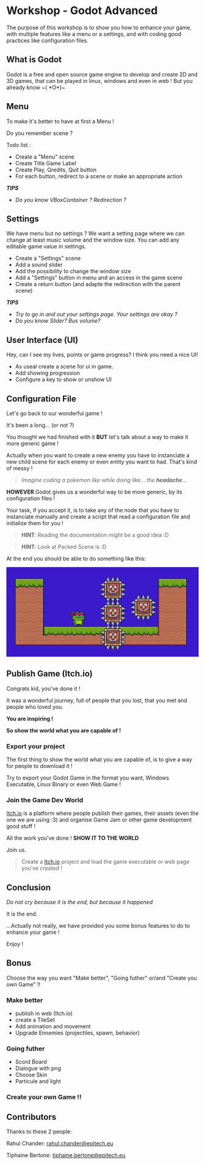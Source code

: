 # Workshop - Godot Advanced

The purpose of this workshop is to show you how to enhance your game, with multiple features like a menu or a settings, and with coding good practices like configuration files.

## What is Godot

Godot is a free and open source game engine to develop and create 2D and 3D games, that can be played in linux, windows and even in web !
But you already know ~( \*O*)~

## Menu

To make it's better to have at first a Menu !

Do you remember scene ?

Todo list :

- Create a "Menu" scene
- Create Title Game Label
- Create Play, Qredits, Quit button
- For each button, redirect to a scene or make an appropriate action

***_TIPS_***

- *Do you know VBoxContainer ? Redirection ?*

## Settings

We have menu but no settings ?
We want a setting page where we can change at least music volume and the window size.
You can add any editable game value in settings.

- Create a "Settings" scene
- Add a sound slider
- Add the possibility to change the window size
- Add a "Settings" button in menu and an access in the game scene
- Create a return button (and adapte the redirection with the parent scene)

***_TIPS_***

- *Try to go in and out your settings page. Your settings are okay ?*
- *Do you know Slider? Bus volume?*

## User Interface (UI)

Hey, can I see my lives, points or game progress?
I think you need a nice UI!
- As useal create a scene for ui in game.
- Add showing progression
- Configure a key to show or unshow UI


## Configuration File

Let's go back to our wonderful game !

It's been a long... (or not ?)

You thought we had finished with it **BUT** let's talk about a way to make it more generic game !

Actually when you want to create a new enemy you have to instanciate a new child scene for each enemy or even entity you want to had. That's kind of messy !

>*Imagine coding a pokemon like while doing like... the **headache**...*

**HOWEVER** Godot gives us a wonderful way to be more generic, by its configuration files !

Your task, if you accept it, is to take any of the node that you have to instanciate manually and create a script that read a configuration file and initialize them for you !

> **HINT**: Reading the documentation *might* be a good idea :D

> **HINT**: Look at Packed Scene is :D

At the end you should be able to do something like this:

![Everybody has enemies](./img/everybody-has-enemies.png)

## Publish Game (Itch.io)

Congrats kid, you've done it !

It was a wonderful journey, full of people that you lost, that you met and people who loved you.

**You are inspiring !**

**So show the world what you are capable of !**

### Export your project

The first thing to show the world what you are capable of, is to give a way for people to download it !

Try to export your Godot Game in the format you want, Windows Executable, Linux Binary or even Web Game !

### Join the Game Dev World

[Itch.io](https://itch.io) is a platform where people publish their games, their assets (even the one we are using :3) and organise Game Jam or other game development good stuff !

All the work you've done ! **SHOW IT TO THE WORLD**

Join us.

> Create a [Itch.io](https://itch.io) project and load the game executable or web page you've created !

## Conclusion

*Do not cry because it is the end, but because it happened*

It is the end.

...Actually not really, we have provided you some bonus features to do to enhance your game !

Enjoy !

## Bonus

Choose the way you want "Make better", "Going futher" or/and "Create you own Game" !!

### Make better

- publish in web (Itch.io)
- create a TileSet
- Add animation and movement
- Upgrade Ennemies (projectiles, spawn, behavior)

### Going futher

- Scord Board
- Dialogue with png
- Choose Skin
- Particule and light

### Create your own Game !!

## Contributors

Thanks to these 2 people:

Rahul Chander: rahul.chander@epitech.eu

Tiphaine Bertone: tiphaine.bertone@epitech.eu
